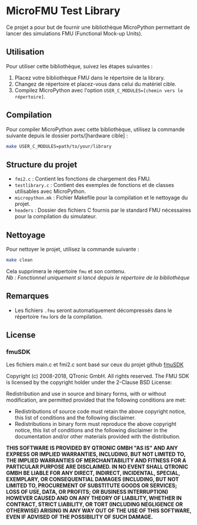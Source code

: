 # MicroFMU Test Library

Ce projet a pour but de fournir une bibliothèque MicroPython permettant de lancer des simulations FMU (Functional Mock-up Units).

## Utilisation

Pour utiliser cette bibliothèque, suivez les étapes suivantes :

1. Placez votre bibliothèque FMU dans le répertoire de la library.
2. Changez de répertoire et placez-vous dans celui du matériel cible.
3. Compilez MicroPython avec l'option `USER_C_MODULES=[chemin vers le répertoire]`.

## Compilation

Pour compiler MicroPython avec cette bibliothèque, utilisez la commande suivante depuis le dossier ports/[hardware cible] :

```sh
make USER_C_MODULES=path/to/your/library
```

## Structure du projet

- `fmi2.c` : Contient les fonctions de chargement des FMU.
- `testlibrary.c` : Contient des exemples de fonctions et de classes utilisables avec MicroPython.
- `micropython.mk` : Fichier Makefile pour la compilation et le nettoyage du projet.
- `headers` : Dossier des fichiers C fournis par le standard FMU nécessaires pour la compilation du simulateur.

## Nettoyage

Pour nettoyer le projet, utilisez la commande suivante :

```sh
make clean
```

Cela supprimera le répertoire `fmu` et son contenu.  
*Nb : Fonctionnel uniquement si lancé depuis le répertoire de la bibliothèque*  

## Remarques

- Les fichiers `.fmu` seront automatiquement décompressés dans le répertoire `fmu` lors de la compilation.


## License

### fmuSDK

Les fichiers main.c et fmi2.c sont basé sur ceux du projet github [fmuSDK](https://github.com/qtronic/fmusdk)  

Copyright (c) 2008-2018, QTronic GmbH. All rights reserved. The FMU SDK is licensed by the copyright holder under the 2-Clause BSD License:

Redistribution and use in source and binary forms, with or without modification, are permitted provided that the following conditions are met:

- Redistributions of source code must retain the above copyright notice, this list of conditions and the following disclaimer.
- Redistributions in binary form must reproduce the above copyright notice, this list of conditions and the following disclaimer in the documentation and/or other materials provided with the distribution.

**THIS SOFTWARE IS PROVIDED BY QTRONIC GMBH "AS IS" AND ANY EXPRESS OR IMPLIED WARRANTIES, INCLUDING, BUT NOT LIMITED TO, THE IMPLIED WARRANTIES OF MERCHANTABILITY AND FITNESS FOR A PARTICULAR PURPOSE ARE DISCLAIMED. IN NO EVENT SHALL QTRONIC GMBH BE LIABLE FOR ANY DIRECT, INDIRECT, INCIDENTAL, SPECIAL, EXEMPLARY, OR CONSEQUENTIAL DAMAGES (INCLUDING, BUT NOT LIMITED TO, PROCUREMENT OF SUBSTITUTE GOODS OR SERVICES; LOSS OF USE, DATA, OR PROFITS; OR BUSINESS INTERRUPTION) HOWEVER CAUSED AND ON ANY THEORY OF LIABILITY, WHETHER IN CONTRACT, STRICT LIABILITY, OR TORT (INCLUDING NEGLIGENCE OR OTHERWISE) ARISING IN ANY WAY OUT OF THE USE OF THIS SOFTWARE, EVEN IF ADVISED OF THE POSSIBILITY OF SUCH DAMAGE.**